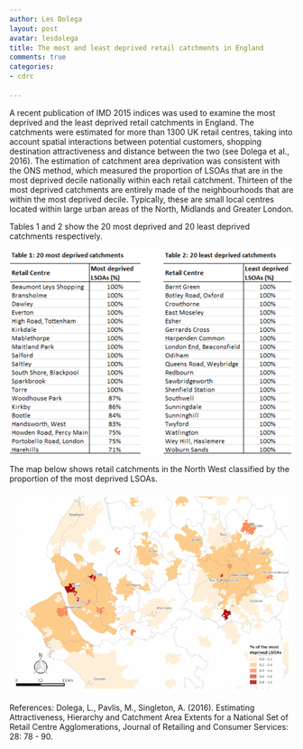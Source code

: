 ```yaml
---
author: Les Dolega
layout: post
avatar: lesdolega
title: The most and least deprived retail catchments in England
comments: true
categories:
- cdrc

---
```

A recent publication of IMD 2015 indices was used to examine the most deprived and the least deprived retail catchments in England. The catchments were estimated for more than 1300 UK retail centres, taking into account spatial interactions between potential customers, shopping destination attractiveness and distance between the two (see Dolega et al., 2016). The estimation of catchment area deprivation  was consistent with the ONS method, which measured the proportion of LSOAs that are in the most deprived decile nationally within each retail catchment. Thirteen of the most deprived catchments are entirely made of the neighbourhoods that are within the most deprived decile. Typically, these are small local centres located within large urban areas of the North, Midlands and Greater London.


Tables 1 and 2 show the 20 most deprived and 20 least deprived catchments respectively. 

![Tables.png](/public/images/Tables.png)  

The map below shows retail catchments in the North West classified by the proportion of the most deprived LSOAs.  

[![Most_Deprived_catchments](/public/images/Most_Deprived_catchments.png)](/public/images/Most_Deprived_catchments_large.png)  


References:
Dolega, L., Pavlis, M., Singleton, A. (2016).  Estimating Attractiveness, Hierarchy and Catchment Area Extents for a National Set of Retail Centre Agglomerations, Journal of Retailing and Consumer Services: 28: 78 - 90.
